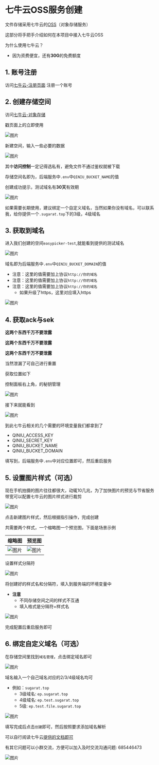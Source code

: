 # 七牛云OSS服务创建

文件存储采用七牛云的[OSS](https://www.qiniu.com/products/kodo)（对象存储服务）

这部分将手把手介绍如何在本项目中接入七牛云OSS

为什么使用七牛云？
* 因为资费便宜，还有**30G**的免费额度

## 1. 账号注册
访问[七牛云-注册页面](https://portal.qiniu.com/signup?redirect_url=https:~2F~2Fwww.qiniu.com~2Fproducts~2Fkodo) 注册一个账号

## 2. 创建存储空间
访问[七牛云-对象存储](https://www.qiniu.com/products/kodo)

戳页面上的立即使用

![图片](https://img.cdn.sugarat.top/mdImg/MTY0NzU2OTQ5MzAyNg==647569493026)

新建空间，输入一些必要的数据

![图片](https://img.cdn.sugarat.top/mdImg/MTY0NzU2OTYwOTY3Nw==647569609677)

其中**访问控制**一定记得选私有，避免文件不通过鉴权就被下载

存储空间名即为，后端服务中`.env`中`QINIU_BUCKET_NAME`的值

创建成功提示，测试域名有**30天**有效期

![图片](https://img.cdn.sugarat.top/mdImg/MTY0NzU2OTc1ODczNA==647569758734)

如果需要长期使用，建议绑定一个自定义域名，当然如果你没有域名，可以联系我，给你提供一个`.sugarat.top`下的3级，4级域名

## 3. 获取到域名
进入我们创建的空间`easypicker-test`,就能看到提供的测试域名

![图片](https://img.cdn.sugarat.top/mdImg/MTY0NzU2OTk3NjcwMQ==647569976702)

域名即为后端服务中`.env`中`QINIU_BUCKET_DOMAIN`的值
* 注意：这里的值需要加上协议`http://你的域名`
* 注意：这里的值需要加上协议`http://你的域名`
* 注意：这里的值需要加上协议`http://你的域名`
  * 如果升级了https，这里对应填入https

![图片](https://img.cdn.sugarat.top/mdImg/MTY0Nzc0NTM4MzMzOQ==647745383339)
## 4. 获取ack与sek

**这两个东西千万不要泄露**

**这两个东西千万不要泄露**

**这两个东西千万不要泄露**

当然泄漏了可自己进行重置

获取位置如下

控制面板右上角，的秘钥管理

![图片](https://img.cdn.sugarat.top/mdImg/MTY0NzU3MDI3MDQwMw==647570270403)

接下来就能看到

![图片](https://img.cdn.sugarat.top/mdImg/MTY0NzU3MDM1MTUxOA==647570351518)

到此七牛云相关的几个需要的环境变量我们都拿到了
* QINIU_ACCESS_KEY
* QINIU_SECRET_KEY
* QINIU_BUCKET_NAME
* QINIU_BUCKET_DOMAIN
  
填写到，后端服务中`.env`中对应位置即可，然后重启服务

## 5. 设置图片样式（可选）
现在手机拍摄的图片往往都很大，动辄10几兆，为了加快图片的预览与节省服务带宽可以配置七牛云的图片样式进行裁剪

![图片](https://img.cdn.sugarat.top/mdImg/MTY0OTkwMTE5NDY5Mw==649901194693)

点击新建图片样式，然后根据指引操作，完成创建

共需要两个样式，一个缩略图一个预览图，下面是场景示例

| 缩略图                                                                      | 预览图                                                                      |
| --------------------------------------------------------------------------- | --------------------------------------------------------------------------- |
| ![图片](https://img.cdn.sugarat.top/mdImg/MTY0OTkwMTMyOTI3Ng==649901329276) | ![图片](https://img.cdn.sugarat.top/mdImg/MTY0OTkwMTM0ODcwOA==649901348708) |


设置样式分隔符

![图片](https://img.cdn.sugarat.top/mdImg/MTY0OTkwMTc1MzA1OQ==649901753059)


将创建好的样式名和分隔符，填入到服务端的环境变量中
* **注意**
  * 不同存储空间之间的样式不互通
  * 填入格式是分隔符+样式名

![图片](https://img.cdn.sugarat.top/mdImg/MTY0OTkwMTgwOTI3NQ==649901809275)

完成配置后重启服务即可
## 6. 绑定自定义域名（可选）
在存储空间里找到`域名管理`，点击绑定域名即可

![图片](https://img.cdn.sugarat.top/mdImg/MTY0NzY5NDUwNTkzNw==647694505937)


域名输入一个自己域名对应的2/3/4级域名均可
* 例如：`sugarat.top`
  * 3级域名: `ep.sugarat.top`
  * 4级域名: `ep.test.sugarat.top`
  * 5级: `ep.test.file.sugarat.top`

![图片](https://img.cdn.sugarat.top/mdImg/MTY0Nzc1MjY5ODk5NA==647752698994)

填写完成后点击`创建`即可，然后按照要求添加域名解析

可以自行阅读七牛云[提供的文档即可](https://developer.qiniu.com/kodo/8527/kodo-domain-name-management)

有其它问题可以小群交流，方便可以加入及时交流沟通问题: 685446473

![图片](https://img.cdn.sugarat.top/mdImg/MTY0Nzc1MjI3MzUwMw==647752273503)